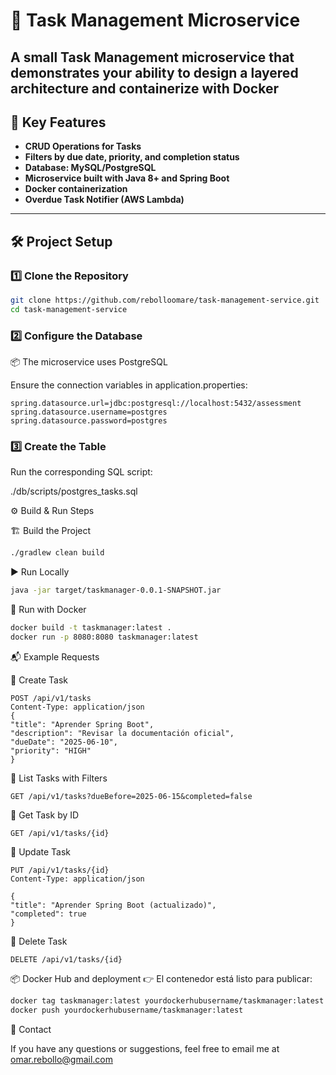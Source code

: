 # 📝 Task Management Microservice

A small Task Management microservice that demonstrates your ability to design a layered architecture and containerize with Docker
---

## 🚀 Key Features

- **CRUD Operations for Tasks**
- **Filters by due date, priority, and completion status**
- **Database: MySQL/PostgreSQL**
- **Microservice built with Java 8+ and Spring Boot**
- **Docker containerization**
- **Overdue Task Notifier (AWS Lambda)**

---

## 🛠️ Project Setup

### 1️⃣ Clone the Repository
```bash
git clone https://github.com/rebolloomare/task-management-service.git
cd task-management-service
```

### 2️⃣ Configure the Database
📦 The microservice uses PostgreSQL

Ensure the connection variables in application.properties:

```properties
spring.datasource.url=jdbc:postgresql://localhost:5432/assessment
spring.datasource.username=postgres
spring.datasource.password=postgres
```

### 3️⃣ Create the Table
Run the corresponding SQL script:

./db/scripts/postgres_tasks.sql

⚙️ Build & Run Steps

🏗️ Build the Project
```bash
./gradlew clean build
```

▶️ Run Locally
```bash
java -jar target/taskmanager-0.0.1-SNAPSHOT.jar
```

🐳 Run with Docker
```bash
docker build -t taskmanager:latest .
docker run -p 8080:8080 taskmanager:latest
```

📬 Example Requests

🔹 Create Task
```http request
POST /api/v1/tasks
Content-Type: application/json
{
"title": "Aprender Spring Boot",
"description": "Revisar la documentación oficial",
"dueDate": "2025-06-10",
"priority": "HIGH"
}
```

🔹 List Tasks with Filters
```http request
GET /api/v1/tasks?dueBefore=2025-06-15&completed=false
```

🔹 Get Task by ID
```http request
GET /api/v1/tasks/{id}
```

🔹 Update Task
```http request
PUT /api/v1/tasks/{id}
Content-Type: application/json

{
"title": "Aprender Spring Boot (actualizado)",
"completed": true
}
```

🔹 Delete Task
```http request
DELETE /api/v1/tasks/{id}
```

📦 Docker Hub and deployment
👉 El contenedor está listo para publicar:
```bash
docker tag taskmanager:latest yourdockerhubusername/taskmanager:latest
docker push yourdockerhubusername/taskmanager:latest
```

📧 Contact

If you have any questions or suggestions, feel free to email me at omar.rebollo@gmail.com
